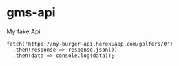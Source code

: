 # gms-api

My fake Api

```
fetch('https://my-burger-api.herokuapp.com/golfers/0')
  .then(response => response.json())
  .then(data => console.log(data));
```
